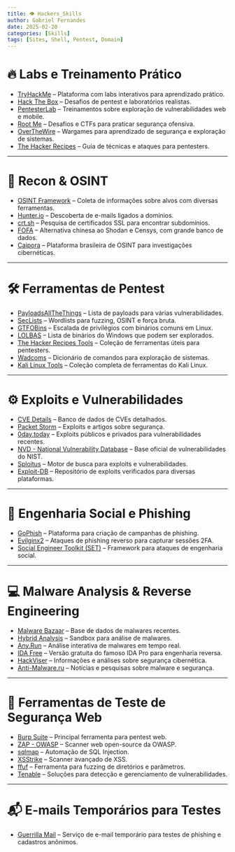 ```yaml
---
title: 👁️ Hackers_Skills
author: Gabriel Fernandes
date: 2025-02-20
categories: [Skills]
tags: [Sites, Shell, Pentest, Domain]
---
```


# 🔥 **Labs e Treinamento Prático**

- [TryHackMe](https://tryhackme.com/) – Plataforma com labs interativos para aprendizado prático.
- [Hack The Box](https://www.hackthebox.com/) – Desafios de pentest e laboratórios realistas.
- [PentesterLab](https://pentesterlab.com/) – Treinamentos sobre exploração de vulnerabilidades web e mobile.
- [Root Me](https://www.root-me.org/) – Desafios e CTFs para praticar segurança ofensiva.
- [OverTheWire](https://overthewire.org/wargames/) – Wargames para aprendizado de segurança e exploração de sistemas.
- [The Hacker Recipes](https://www.thehacker.recipes/) – Guia de técnicas e ataques para pentesters.

---

# 🔎 **Recon & OSINT**

- [OSINT Framework](https://osintframework.com/) – Coleta de informações sobre alvos com diversas ferramentas.
- [Hunter.io](https://hunter.io/) – Descoberta de e-mails ligados a domínios.
- [crt.sh](https://crt.sh/) – Pesquisa de certificados SSL para encontrar subdomínios.
- [FOFA](https://fofa.info/) – Alternativa chinesa ao Shodan e Censys, com grande banco de dados.
- [Caipora](https://caipora.pro/) – Plataforma brasileira de OSINT para investigações cibernéticas.

---

# 🛠 **Ferramentas de Pentest**

- [PayloadsAllTheThings](https://github.com/swisskyrepo/PayloadsAllTheThings) – Lista de payloads para várias vulnerabilidades.
- [SecLists](https://github.com/danielmiessler/SecLists) – Wordlists para fuzzing, OSINT e força bruta.
- [GTFOBins](https://gtfobins.github.io/) – Escalada de privilégios com binários comuns em Linux.
- [LOLBAS](https://lolbas-project.github.io/) – Lista de binários do Windows que podem ser explorados.
- [The Hacker Recipes Tools](https://tools.thehacker.recipes/) – Coleção de ferramentas úteis para pentesters.
- [Wadcoms](https://wadcoms.github.io/) – Dicionário de comandos para exploração de sistemas.
- [Kali Linux Tools](https://www.kali.org/tools/) – Coleção completa de ferramentas do Kali Linux.

---

# ⚙ **Exploits e Vulnerabilidades**

- [CVE Details](https://www.cvedetails.com/) – Banco de dados de CVEs detalhados.
- [Packet Storm](https://packetstormsecurity.com/) – Exploits e artigos sobre segurança.
- [0day.today](https://0day.today/) – Exploits públicos e privados para vulnerabilidades recentes.
- [NVD - National Vulnerability Database](https://nvd.nist.gov/) – Base oficial de vulnerabilidades do NIST.
- [Sploitus](https://sploitus.com/) – Motor de busca para exploits e vulnerabilidades.
- [Exploit-DB](https://www.exploit-db.com/) – Repositório de exploits verificados para diversas plataformas.

---

# 📡 **Engenharia Social e Phishing**

- [GoPhish](https://getgophish.com/) – Plataforma para criação de campanhas de phishing.
- [Evilginx2](https://github.com/kgretzky/evilginx2) – Ataques de phishing reverso para capturar sessões 2FA.
- [Social Engineer Toolkit (SET)](https://github.com/trustedsec/social-engineer-toolkit) – Framework para ataques de engenharia social.

---

# 💻 **Malware Analysis & Reverse Engineering**

- [Malware Bazaar](https://bazaar.abuse.ch/) – Base de dados de malwares recentes.
- [Hybrid Analysis](https://www.hybrid-analysis.com/) – Sandbox para análise de malwares.
- [Any.Run](https://any.run/) – Análise interativa de malwares em tempo real.
- [IDA Free](https://hex-rays.com/ida-free/) – Versão gratuita do famoso IDA Pro para engenharia reversa.
- [HackViser](https://hackviser.com/) – Informações e análises sobre segurança cibernética.
- [Anti-Malware.ru](https://www.anti-malware.ru/) – Notícias e pesquisas sobre malware e segurança.

---

# 🧪 **Ferramentas de Teste de Segurança Web**

- [Burp Suite](https://portswigger.net/burp) – Principal ferramenta para pentest web.
- [ZAP - OWASP](https://www.zaproxy.org/) – Scanner web open-source da OWASP.
- [sqlmap](https://github.com/sqlmapproject/sqlmap) – Automação de SQL Injection.
- [XSStrike](https://github.com/s0md3v/XSStrike) – Scanner avançado de XSS.
- [ffuf](https://github.com/ffuf/ffuf) – Ferramenta para fuzzing de diretórios e parâmetros.
- [Tenable](https://www.tenable.com/) – Soluções para detecção e gerenciamento de vulnerabilidades.

---

# 📬 **E-mails Temporários para Testes**

- [Guerrilla Mail](https://www.guerrillamail.com/) – Serviço de e-mail temporário para testes de phishing e cadastros anônimos.
